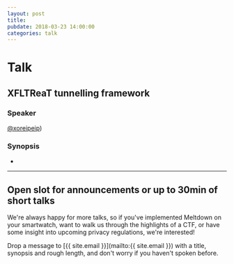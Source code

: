 ```yaml
---
layout: post
title:
pubdate: 2018-03-23 14:00:00
categories: talk
---
```

# Talk

## XFLTReaT tunnelling framework

### Speaker

[@xoreipeip](https://twitter.com/xoreipeip))

### Synopsis

-

<hr>

## Open slot for announcements or up to 30min of short talks

We're always happy for more talks, so if you've implemented Meltdown on your smartwatch,
want to walk us through the highlights of a CTF, or have some insight into upcoming privacy
regulations, we're interested!

Drop a message to [{{ site.email }}](mailto:{{ site.email }}) with a title,
synopsis and rough length, and don't worry if you haven't spoken before.

